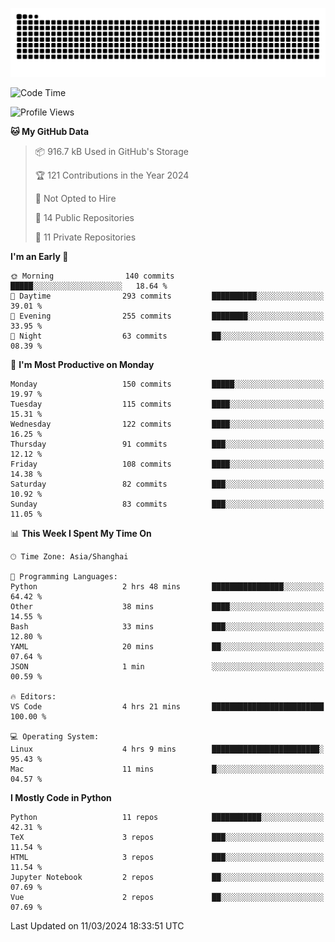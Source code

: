 ![](https://raw.githubusercontent.com/BorisYang326/BorisYang326/output/github-contribution-grid-snake-dark.svg)

<!--START_SECTION:waka-->
![Code Time](http://img.shields.io/badge/Code%20Time-42%20hrs%2054%20mins-blue)

![Profile Views](http://img.shields.io/badge/Profile%20Views-1-blue)

**🐱 My GitHub Data** 

> 📦 916.7 kB Used in GitHub's Storage 
 > 
> 🏆 121 Contributions in the Year 2024
 > 
> 🚫 Not Opted to Hire
 > 
> 📜 14 Public Repositories 
 > 
> 🔑 11 Private Repositories 
 > 
**I'm an Early 🐤** 

```text
🌞 Morning                140 commits         █████░░░░░░░░░░░░░░░░░░░░   18.64 % 
🌆 Daytime                293 commits         ██████████░░░░░░░░░░░░░░░   39.01 % 
🌃 Evening                255 commits         ████████░░░░░░░░░░░░░░░░░   33.95 % 
🌙 Night                  63 commits          ██░░░░░░░░░░░░░░░░░░░░░░░   08.39 % 
```
📅 **I'm Most Productive on Monday** 

```text
Monday                   150 commits         █████░░░░░░░░░░░░░░░░░░░░   19.97 % 
Tuesday                  115 commits         ████░░░░░░░░░░░░░░░░░░░░░   15.31 % 
Wednesday                122 commits         ████░░░░░░░░░░░░░░░░░░░░░   16.25 % 
Thursday                 91 commits          ███░░░░░░░░░░░░░░░░░░░░░░   12.12 % 
Friday                   108 commits         ████░░░░░░░░░░░░░░░░░░░░░   14.38 % 
Saturday                 82 commits          ███░░░░░░░░░░░░░░░░░░░░░░   10.92 % 
Sunday                   83 commits          ███░░░░░░░░░░░░░░░░░░░░░░   11.05 % 
```


📊 **This Week I Spent My Time On** 

```text
🕑︎ Time Zone: Asia/Shanghai

💬 Programming Languages: 
Python                   2 hrs 48 mins       ████████████████░░░░░░░░░   64.42 % 
Other                    38 mins             ████░░░░░░░░░░░░░░░░░░░░░   14.55 % 
Bash                     33 mins             ███░░░░░░░░░░░░░░░░░░░░░░   12.80 % 
YAML                     20 mins             ██░░░░░░░░░░░░░░░░░░░░░░░   07.64 % 
JSON                     1 min               ░░░░░░░░░░░░░░░░░░░░░░░░░   00.59 % 

🔥 Editors: 
VS Code                  4 hrs 21 mins       █████████████████████████   100.00 % 

💻 Operating System: 
Linux                    4 hrs 9 mins        ████████████████████████░   95.43 % 
Mac                      11 mins             █░░░░░░░░░░░░░░░░░░░░░░░░   04.57 % 
```

**I Mostly Code in Python** 

```text
Python                   11 repos            ███████████░░░░░░░░░░░░░░   42.31 % 
TeX                      3 repos             ███░░░░░░░░░░░░░░░░░░░░░░   11.54 % 
HTML                     3 repos             ███░░░░░░░░░░░░░░░░░░░░░░   11.54 % 
Jupyter Notebook         2 repos             ██░░░░░░░░░░░░░░░░░░░░░░░   07.69 % 
Vue                      2 repos             ██░░░░░░░░░░░░░░░░░░░░░░░   07.69 % 
```




 Last Updated on 11/03/2024 18:33:51 UTC
<!--END_SECTION:waka-->
